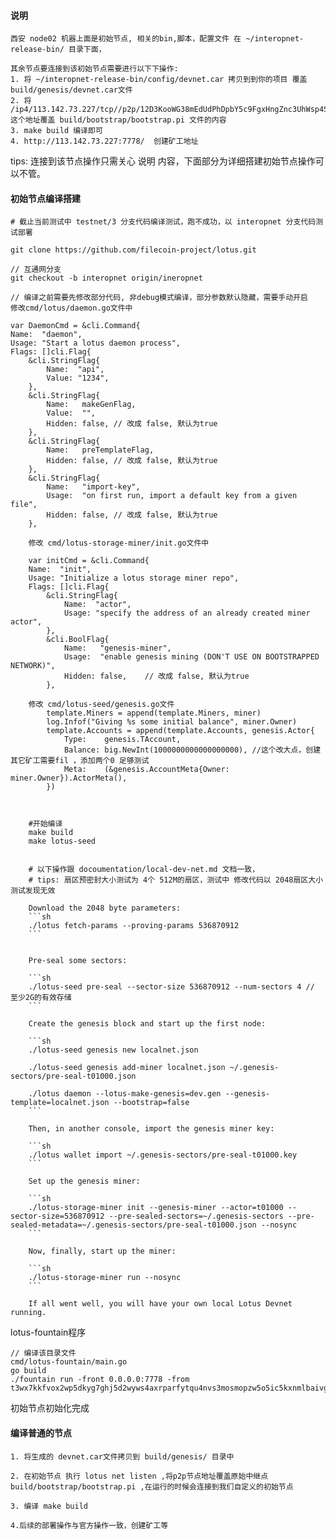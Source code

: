 #### 说明

    西安 node02 机器上面是初始节点, 相关的bin,脚本，配置文件 在 ~/interopnet-release-bin/ 目录下面，
    
    其余节点要连接到该初始节点需要进行以下下操作:
    1. 将 ~/interopnet-release-bin/config/devnet.car 拷贝到到你的项目 覆盖 build/genesis/devnet.car文件
    2. 将 /ip4/113.142.73.227/tcp//p2p/12D3KooWG38mEdUdPhDpbY5c9FgxHngZnc3UhWsp4SC9sBgJTyH2    这个地址覆盖 build/bootstrap/bootstrap.pi 文件的内容
    3. make build 编译即可
    4. http://113.142.73.227:7778/  创建矿工地址
   

tips: 连接到该节点操作只需关心 说明 内容，下面部分为详细搭建初始节点操作可以不管。

#### 初始节点编译搭建

    # 截止当前测试中 testnet/3 分支代码编译测试，跑不成功，以 interopnet 分支代码测试部署

    git clone https://github.com/filecoin-project/lotus.git
    
    // 互通网分支
    git checkout -b interopnet origin/ineropnet

    // 编译之前需要先修改部分代码, 非debug模式编译，部分参数默认隐藏，需要手动开启
    修改cmd/lotus/daemon.go文件中

    var DaemonCmd = &cli.Command{
	Name:  "daemon",
	Usage: "Start a lotus daemon process",
	Flags: []cli.Flag{
		&cli.StringFlag{
			Name:  "api",
			Value: "1234",
		},
		&cli.StringFlag{
			Name:   makeGenFlag,
			Value:  "",
			Hidden: false, // 改成 false, 默认为true
		},
		&cli.StringFlag{
			Name:   preTemplateFlag,
			Hidden: false, // 改成 false, 默认为true
		},
		&cli.StringFlag{
			Name:   "import-key",
			Usage:  "on first run, import a default key from a given file",
			Hidden: false, // 改成 false, 默认为true
		},

        修改 cmd/lotus-storage-miner/init.go文件中
    
        var initCmd = &cli.Command{
        Name:  "init",
        Usage: "Initialize a lotus storage miner repo",
        Flags: []cli.Flag{
            &cli.StringFlag{
                Name:  "actor",
                Usage: "specify the address of an already created miner actor",
            },
            &cli.BoolFlag{
                Name:   "genesis-miner",
                Usage:  "enable genesis mining (DON'T USE ON BOOTSTRAPPED NETWORK)",
                Hidden: false,    // 改成 false, 默认为true
            },

        修改 cmd/lotus-seed/genesis.go文件
        	template.Miners = append(template.Miners, miner)
			log.Infof("Giving %s some initial balance", miner.Owner)
			template.Accounts = append(template.Accounts, genesis.Actor{
				Type:    genesis.TAccount,
				Balance: big.NewInt(1000000000000000000), //这个改大点，创建其它矿工需要fil ，添加两个0 足够测试
				Meta:    (&genesis.AccountMeta{Owner: miner.Owner}).ActorMeta(),
			})



        #开始编译
        make build
        make lotus-seed


        # 以下操作跟 docoumentation/local-dev-net.md 文档一致，
        # tips: 扇区预密封大小测试为 4个 512M的扇区，测试中 修改代码以 2048扇区大小测试发现无效

        Download the 2048 byte parameters:
        ```sh
        ./lotus fetch-params --proving-params 536870912
        ```


        Pre-seal some sectors:

        ```sh
        ./lotus-seed pre-seal --sector-size 536870912 --num-sectors 4 // 至少2G的有效存储 
        ```

        Create the genesis block and start up the first node:

        ```sh
        ./lotus-seed genesis new localnet.json
        
        ./lotus-seed genesis add-miner localnet.json ~/.genesis-sectors/pre-seal-t01000.json
        
        ./lotus daemon --lotus-make-genesis=dev.gen --genesis-template=localnet.json --bootstrap=false
        ```

        Then, in another console, import the genesis miner key:

        ```sh
        ./lotus wallet import ~/.genesis-sectors/pre-seal-t01000.key
        ```

        Set up the genesis miner:

        ```sh
        ./lotus-storage-miner init --genesis-miner --actor=t01000 --sector-size=536870912 --pre-sealed-sectors=~/.genesis-sectors --pre-sealed-metadata=~/.genesis-sectors/pre-seal-t01000.json --nosync
        ```

        Now, finally, start up the miner:

        ```sh
        ./lotus-storage-miner run --nosync
        ```

        If all went well, you will have your own local Lotus Devnet running.

lotus-fountain程序

    // 编译该目录文件
    cmd/lotus-fountain/main.go
    go build
    ./fountain run -front 0.0.0.0:7778 -from t3wx7kkfvox2wp5dkyg7ghj5d2wyws4axrparfytqu4nvs3mosmopzw5o5ic5kxnmlbaivgob6rww5fcsygj6q

初始节点初始化完成

#### 编译普通的节点

    1. 将生成的 devnet.car文件拷贝到 build/genesis/ 目录中

    2. 在初始节点 执行 lotus net listen ,将p2p节点地址覆盖原始中继点 build/bootstrap/bootstrap.pi ,在运行的时候会连接到我们自定义的初始节点
    
    3. 编译 make build

    4.后续的部署操作与官方操作一致，创建矿工等




